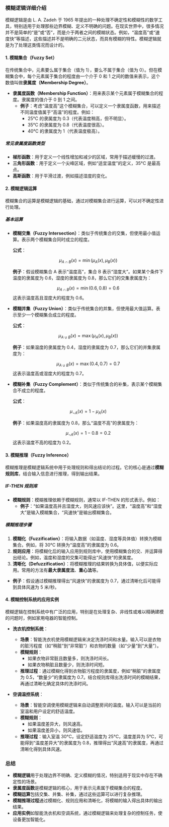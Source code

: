 ### 模糊逻辑详细介绍

模糊逻辑是由 L. A. Zadeh 于 1965 年提出的一种处理不确定性和模糊性的数学工具，特别适用于处理那些边界模糊、定义不明确的问题。在现实世界中，很多情况并不是简单的“是”或“否”，而是介于两者之间的模糊状态。例如，“温度高”或“速度快”等描述，这些描述并不是明确的二元状态，而具有模糊的特性。模糊逻辑就是为了处理这类情况而设计的。

#### 1. 模糊集合（Fuzzy Set）
在传统集合中，元素要么属于集合（值为 1），要么不属于集合（值为 0）。但在模糊集合中，每个元素属于集合的程度由一个介于 0 和 1 之间的数值来表示，这个数值叫做**隶属度（Membership Degree）**。

- **隶属度函数（Membership Function）**：用来表示某个元素属于模糊集合的程度。隶属度的值介于 0 到 1 之间。
  - **例子**：考虑“温度高”这个模糊集合，可以定义一个隶属度函数，用来描述不同温度值属于“高温”的程度。例如：
    - 25°C 的隶属度为 0.3（代表温度稍高，但不明显）。
    - 35°C 的隶属度为 0.8（代表温度很高）。
    - 40°C 的隶属度为 1（代表温度极高）。

##### 常见隶属度函数类型
- **梯形函数**：用于定义一个线性增加和减少的区域，常用于描述缓慢的过渡。
- **三角形函数**：用于定义一个尖峰区域，例如“适宜温度”的定义，35°C 是最高点。
- **高斯函数**：用于平滑过渡，例如描述湿度的变化。

#### 2. 模糊逻辑运算
模糊集合的运算是模糊逻辑的基础，通过对模糊集合进行运算，可以对不确定性进行处理。

##### 基本运算
- **模糊交集（Fuzzy Intersection）**：类似于传统集合的交集，但使用最小值运算。表示两个模糊集合同时成立的程度。
  
  **公式**：
  
  $$
  \mu_{A \cap B}(x) = \min(\mu_A(x), \mu_B(x))
  $$
  
  **例子**：假设模糊集合 A 表示“温度高”，集合 B 表示“湿度大”。如果某个条件下温度的隶属度为 0.6，湿度的隶属度为 0.8，那么它们的交集隶属度为：
  
  $$
  \mu_{A \cap B}(x) = \min(0.6, 0.8) = 0.6
  $$
  这表示温度高且湿度大的程度为 0.6。

- **模糊并集（Fuzzy Union）**：类似于传统集合的并集，但使用最大值运算。表示至少一个模糊集合成立的程度。
  
  **公式**：
  
  $$
  \mu_{A \cup B}(x) = \max(\mu_A(x), \mu_B(x))
  $$
  
  **例子**：如果温度的隶属度为 0.4，湿度的隶属度为 0.7，那么它们的并集隶属度为：
  
  $$
  \mu_{A \cup B}(x) = \max(0.4, 0.7) = 0.7
  $$
  这表示温度高或湿度大的程度为 0.7。

- **模糊补集（Fuzzy Complement）**：类似于传统集合的补集，表示某个模糊集合不成立的程度。
  
  **公式**：
  
  $$
  \mu_{\neg A}(x) = 1 - \mu_A(x)
  $$
  
  **例子**：如果温度高的隶属度为 0.8，那么“温度不高”的隶属度为：
  
  $$
  \mu_{\neg A}(x) = 1 - 0.8 = 0.2
  $$
  这表示温度不高的程度为 0.2。

#### 3. 模糊推理（Fuzzy Inference）
模糊推理是模糊逻辑系统中用于处理规则和得出结论的过程。它的核心是通过**模糊规则库**，结合输入信息进行推理，得到输出结果。

##### IF-THEN 规则库
- **模糊规则**：模糊推理依赖于模糊规则，通常以 IF-THEN 的形式表示。例如：
  - **例子**：“如果温度高并且湿度大，则风速应该快”。这里，“温度高”和“湿度大”是输入模糊集合，“风速快”是输出模糊集合。

##### 模糊推理步骤
1. **模糊化（Fuzzification）**：将输入数据（如温度、湿度等具体值）转换为模糊集合。例如，将 30°C 转换为“温度高”的隶属度为 0.6。
2. **规则应用**：将模糊化后的输入应用到规则库中，使用模糊集合的交、并运算得出结论。例如，温度和湿度的交集可能得出“风速快”的隶属度。
3. **清晰化（Defuzzification）**：将模糊推理的结果转换为具体值，以便实际应用。常用的方法有**最大隶属度法**、**重心法**等。
  - **例子**：假设通过模糊推理得出“风速快”的隶属度为 0.7，通过清晰化后可能得到具体风速为 5 米/秒。

#### 4. 模糊控制系统的应用实例
模糊逻辑在控制系统中有广泛的应用，特别是在处理复杂、非线性或难以精确建模的问题时，例如家用电器的智能控制。

- **洗衣机控制系统**：
  - **场景**：智能洗衣机使用模糊逻辑来决定洗涤时间和水量。输入可以是衣物的脏污程度（如“稍脏”到“非常脏”）和衣物的数量（如“少量”到“大量”）。
  - **模糊规则**：
    - 如果衣物非常脏且数量多，则洗涤时间长。
    - 如果衣物稍脏且数量少，则洗涤时间短。
  - **推理过程**：通过模糊化得到衣物脏污程度的隶属度，例如“稍脏”的隶属度为 0.5，“数量少”的隶属度为 0.7。结合规则库得出洗涤时间的模糊结果，再通过清晰化确定具体的洗涤时间。

- **空调温控系统**：
  - **场景**：智能空调使用模糊逻辑来自动调整房间的温度。输入可以是当前的室温和用户设定的舒适温度。
  - **模糊规则**：
    - 如果温度差异大，则风速高。
    - 如果温度差异小，则风速低。
  - **推理过程**：输入室温 30°C，设定舒适温度为 25°C，温度差异为 5°C，可能得到“温度差异大”的隶属度为 0.8，推理得出“风速高”的隶属度，再通过清晰化得到具体风速。

### 总结
- **模糊逻辑**用于处理边界不明确、定义模糊的情况，特别适用于现实中存在不确定性的场景。
- **隶属度函数**是模糊逻辑的核心，用于表示元素属于模糊集合的程度。
- **模糊运算**包括交集、并集、补集，通过这些运算可以进行复杂推理。
- **模糊推理过程**通过模糊化、规则应用和清晰化，将模糊的输入得出具体的输出结果。
- **应用实例**如智能洗衣机和空调系统，通过模糊逻辑来处理复杂的控制任务，使设备更加智能化。